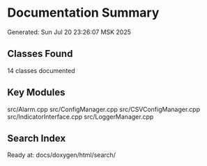# Documentation Summary
Generated: Sun Jul 20 23:26:07 MSK 2025

## Classes Found
14 classes documented

## Key Modules
src/Alarm.cpp
src/ConfigManager.cpp
src/CSVConfigManager.cpp
src/IndicatorInterface.cpp
src/LoggerManager.cpp

## Search Index
Ready at: docs/doxygen/html/search/
